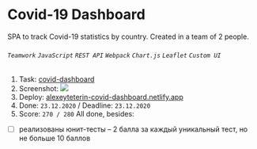 # Covid-19 Dashboard
SPA to track Covid-19 statistics by country. Сreated in a team of 2 people.
###### `Teamwork` `JavaScript` `REST API` `Webpack` `Chart.js` `Leaflet` `Custom UI`

1. Task: [covid-dashboard](https://github.com/rolling-scopes-school/tasks/blob/master/tasks/covid-dashboard.md)
2. Screenshot: 
![](https://user-images.githubusercontent.com/59282193/104051764-7ae65c80-520a-11eb-9e6d-2f632b9a5430.png)
3. Deploy:
[alexeyteterin-covid-dashboard.netlify.app](https://alexeyteterin-covid-dashboard.netlify.app/)
4. Done: `23.12.2020` / Deadline: `23.12.2020`
5. Score: `270 / 280`
All done, besides:
- [ ] реализованы юнит-тесты – 2 балла за каждый уникальный тест, но не больше 10 баллов

